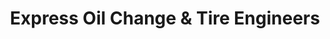 ---
title: "Express Oil Change & Tire Engineers"
url: /columbia/express-oil-change-and-tire-engineers-garners-ferry-road/
shop: tyres
---
